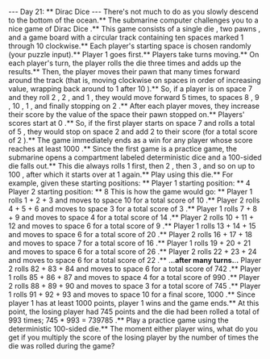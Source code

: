 --- Day 21: ** Dirac Dice ---
There's not much to do as you slowly descend to the bottom of the ocean.** The submarine computer
challenges you to a nice game
of
Dirac Dice
.**
This game consists of a single
die
, two
pawns
, and a game board with a circular track containing ten spaces marked
1
through
10
clockwise.** Each player's
starting space
is chosen randomly (your puzzle input).** Player 1 goes first.**
Players take turns moving.** On each player's turn, the player rolls the die
three times
and adds up the results.** Then, the player moves their pawn that many times
forward
around the track (that is, moving clockwise on spaces in order of increasing value, wrapping back around to
1
after
10
).** So, if a player is on space
7
and they roll
2
,
2
, and
1
, they would move forward 5 times, to spaces
8
,
9
,
10
,
1
, and finally stopping on
2
.**
After each player moves, they increase their
score
by the value of the space their pawn stopped on.** Players' scores start at
0
.** So, if the first player starts on space
7
and rolls a total of
5
, they would stop on space
2
and add
2
to their score (for a total score of
2
).** The game immediately ends as a win for any player whose score reaches
at least
1000
.**
Since the first game is a practice game, the submarine opens a compartment labeled
deterministic dice
and a 100-sided die falls out.** This die always rolls
1
first, then
2
, then
3
, and so on up to
100
, after which it starts over at
1
again.** Play using this die.**
For example, given these starting positions: **
Player 1 starting position: ** 4
Player 2 starting position: ** 8
This is how the game would go: **
Player 1 rolls
1
+
2
+
3
and moves to space
10
for a total score of
10
.**
Player 2 rolls
4
+
5
+
6
and moves to space
3
for a total score of
3
.**
Player 1 rolls
7
+
8
+
9
and moves to space
4
for a total score of
14
.**
Player 2 rolls
10
+
11
+
12
and moves to space
6
for a total score of
9
.**
Player 1 rolls
13
+
14
+
15
and moves to space
6
for a total score of
20
.**
Player 2 rolls
16
+
17
+
18
and moves to space
7
for a total score of
16
.**
Player 1 rolls
19
+
20
+
21
and moves to space
6
for a total score of
26
.**
Player 2 rolls
22
+
23
+
24
and moves to space
6
for a total score of
22
.**
.**.**.**after many turns.**.**.**
Player 2 rolls
82
+
83
+
84
and moves to space
6
for a total score of
742
.**
Player 1 rolls
85
+
86
+
87
and moves to space
4
for a total score of
990
.**
Player 2 rolls
88
+
89
+
90
and moves to space
3
for a total score of
745
.**
Player 1 rolls
91
+
92
+
93
and moves to space
10
for a final score,
1000
.**
Since player 1 has at least
1000
points, player 1 wins and the game ends.** At this point, the losing player had
745
points and the die had been rolled a total of
993
times;
745 * 993 =
739785
.**
Play a practice game using the deterministic 100-sided die.** The moment either player wins,
what do you get if you multiply the score of the losing player by the number of times the die was rolled during the game?
